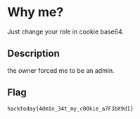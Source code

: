# Why me?

Just change your role in cookie base64.

## Description

the owner forced me to be an admin.

## Flag

`hacktoday{4dm1n_34t_my_c00kie_a7F3bX9d1}`
